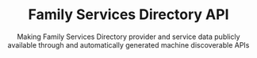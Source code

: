 ---
agency: Ministry of Social Development
title: Family Services Directory API
subtitle: Making Family Services Directory provider and service data publicly available through and automatically generated machine discoverable APIs
permalink:
excerpt: Making Family Services Directory provider and service data publicly available through and automatically generated machine discoverable APIs
image: /assets/img/projects/
image_accessibility: 
image_icon: 
tag: Family Services Directory API
expiration_date:
github_repo: https://github.com/ServiceInnovationLab/FamilyServiceDirectorySearchinator
project_url: "[]()"
learn_more:
resources:
quote:
redirect_to:
  - https://github.com/ServiceInnovationLab/FamilyServiceDirectorySearchinator
---